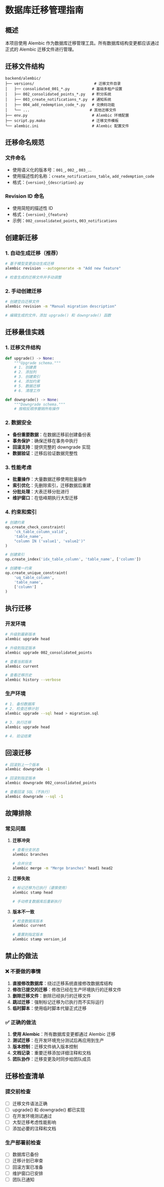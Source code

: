 # 数据库迁移管理指南

## 概述

本项目使用 Alembic 作为数据库迁移管理工具。所有数据库结构变更都应该通过正式的 Alembic 迁移文件进行管理。

## 迁移文件结构

```
backend/alembic/
├── versions/                           # 迁移文件目录
│   ├── consolidated_001_*.py          # 基础多租户设置
│   ├── 002_consolidated_points_*.py   # 积分系统
│   ├── 003_create_notifications_*.py  # 通知系统
│   ├── 004_add_redemption_code_*.py   # 兑换码功能
│   └── ...                           # 其他迁移文件
├── env.py                             # Alembic 环境配置
├── script.py.mako                     # 迁移文件模板
└── alembic.ini                        # Alembic 配置文件
```

## 迁移命名规范

### 文件命名
- 使用语义化的版本号：`001_`, `002_`, `003_`...
- 使用描述性的名称：`create_notifications_table`, `add_redemption_code`
- 格式：`{version}_{description}.py`

### Revision ID 命名
- 使用简短的描述性 ID
- 格式：`{version}_{feature}`
- 示例：`002_consolidated_points`, `003_notifications`

## 创建新迁移

### 1. 自动生成迁移（推荐）
```bash
# 基于模型变更自动生成迁移
alembic revision --autogenerate -m "Add new feature"

# 检查生成的迁移文件并手动调整
```

### 2. 手动创建迁移
```bash
# 创建空白迁移文件
alembic revision -m "Manual migration description"

# 编辑生成的文件，添加 upgrade() 和 downgrade() 函数
```

## 迁移最佳实践

### 1. 迁移文件结构
```python
def upgrade() -> None:
    """Upgrade schema."""
    # 1. 创建表
    # 2. 添加列
    # 3. 创建索引
    # 4. 添加约束
    # 5. 数据迁移
    # 6. 清理工作

def downgrade() -> None:
    """Downgrade schema."""
    # 按相反顺序撤销所有操作
```

### 2. 数据安全
- **备份重要数据**：在数据迁移前创建备份表
- **事务保护**：确保迁移在事务中执行
- **回滚支持**：提供完整的 downgrade 实现
- **数据验证**：迁移后验证数据完整性

### 3. 性能考虑
- **批量操作**：大量数据迁移使用批量操作
- **索引优化**：先删除索引，迁移数据后重建
- **分批处理**：大表迁移分批进行
- **维护窗口**：在低峰期执行大型迁移

### 4. 约束和索引
```python
# 创建约束
op.create_check_constraint(
    'ck_table_column_valid',
    'table_name',
    "column IN ('value1', 'value2')"
)

# 创建索引
op.create_index('idx_table_column', 'table_name', ['column'])

# 创建唯一约束
op.create_unique_constraint(
    'uq_table_column',
    'table_name',
    ['column']
)
```

## 执行迁移

### 开发环境
```bash
# 升级到最新版本
alembic upgrade head

# 升级到指定版本
alembic upgrade 002_consolidated_points

# 查看当前版本
alembic current

# 查看迁移历史
alembic history --verbose
```

### 生产环境
```bash
# 1. 备份数据库
# 2. 检查迁移计划
alembic upgrade --sql head > migration.sql

# 3. 执行迁移
alembic upgrade head

# 4. 验证结果
```

## 回滚迁移

```bash
# 回滚到上一个版本
alembic downgrade -1

# 回滚到指定版本
alembic downgrade 002_consolidated_points

# 查看回滚 SQL（不执行）
alembic downgrade --sql -1
```

## 故障排除

### 常见问题

1. **迁移冲突**
   ```bash
   # 查看分支状态
   alembic branches
   
   # 合并分支
   alembic merge -m "Merge branches" head1 head2
   ```

2. **迁移失败**
   ```bash
   # 标记迁移为已执行（谨慎使用）
   alembic stamp head
   
   # 手动修复数据库后重新执行
   ```

3. **版本不一致**
   ```bash
   # 检查数据库版本
   alembic current
   
   # 重置到指定版本
   alembic stamp version_id
   ```

## 禁止的做法

### ❌ 不要做的事情
1. **直接修改数据库**：绕过迁移系统直接修改数据库结构
2. **修改已提交的迁移**：修改已经在生产环境执行的迁移文件
3. **删除迁移文件**：删除已经执行的迁移文件
4. **跳过迁移**：强制标记迁移为已执行而不实际运行
5. **临时脚本**：使用临时脚本代替正式迁移

### ✅ 正确的做法
1. **使用 Alembic**：所有数据库变更都通过 Alembic 迁移
2. **测试迁移**：在开发环境充分测试后再应用到生产
3. **版本控制**：迁移文件纳入版本控制
4. **文档记录**：重要迁移添加详细注释和文档
5. **团队协作**：迁移变更及时同步给团队成员

## 迁移检查清单

### 提交前检查
- [ ] 迁移文件语法正确
- [ ] upgrade() 和 downgrade() 都已实现
- [ ] 在开发环境测试通过
- [ ] 大型迁移考虑性能影响
- [ ] 添加必要的注释和文档

### 生产部署前检查
- [ ] 数据库已备份
- [ ] 迁移计划已审查
- [ ] 回滚方案已准备
- [ ] 维护窗口已安排
- [ ] 团队已通知
